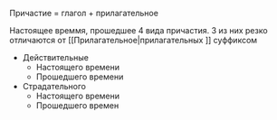 Причастие = глагол + прилагательное

Настоящее времмя, прошедшее
4 вида причастия. 3 из них резко отличаются от [[Прилагательное|прилагательных ]] суффиксом
- Действительные 
	- Настоящего времени
	- Прошедшего времени
- Страдательного
	- Настоящего времени
	- Прошедшего времен

